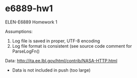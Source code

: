 # e6889-hw1
ELEN-E6889 Homework 1

Assumptions:
1. Log file is saved in proper, UTF-8 encoding
2. Log file format is consistent (see source code comment for ParseLogFn()

Data:
http://ita.ee.lbl.gov/html/contrib/NASA-HTTP.html
* Data is not included in push (too large)
